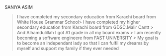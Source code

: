 SANIYA ASIM
> I have completed my secondary education from Karachi board from White House Grammar School\> I have completed my higher secondary education from Karachi board from GDSC.Malir Cantt \> And Alhamdulillah I got A1 grade in all my board exams \> I am recently becoming a software engineere from FAST UNIVERSITY \> My goal is to become an independant lady so that I can fulfil my dreams by myself and support my family if they ever needed
